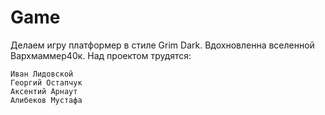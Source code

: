 # Game
Делаем игру платформер в стиле Grim Dark. Вдохновленна вселенной Вархмаммер40к.
Над проектом трудятся: 
```
Иван Лидовской
Георгий Остапчук 
Аксентий Арнаут 
Алибеков Мустафа 
```
